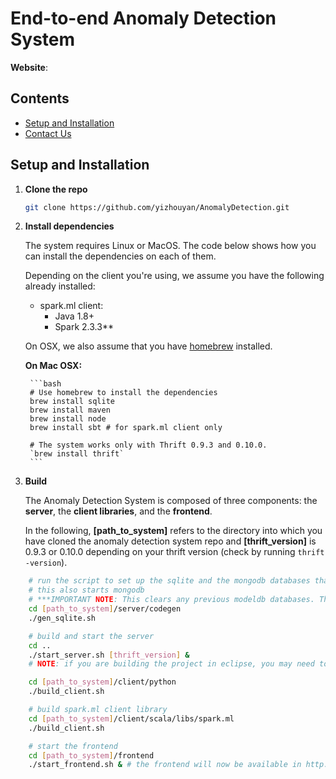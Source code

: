 # End-to-end Anomaly Detection System

**Website**: 

## Contents
- [Setup and Installation](#setup-and-installation)
- [Contact Us](#contact-us)

## Setup and Installation
1. **Clone the repo**
    ```bash
    git clone https://github.com/yizhouyan/AnomalyDetection.git
    ```

2. **Install dependencies**

    The system requires Linux or MacOS. The code below shows how you can install the dependencies on each of them. 
    
    Depending on the client you're using, we assume you have the following already installed:
    - spark.ml client:
        - Java 1.8+
        - Spark 2.3.3\*\*
            
    On OSX, we also assume that you have [homebrew](https://brew.sh/) installed.
        
     **On Mac OSX:**
       
        ```bash
        # Use homebrew to install the dependencies
        brew install sqlite
        brew install maven
        brew install node
        brew install sbt # for spark.ml client only
    
        # The system works only with Thrift 0.9.3 and 0.10.0. 
        `brew install thrift`
        ```
        
3. **Build**

    The Anomaly Detection System is composed of three components: the **server**, the **client libraries**, and the **frontend**.

    In the following, **[path_to_system]** refers to the directory into which you have cloned the anomaly detection system
     repo and **[thrift_version]** is 0.9.3 or 0.10.0 depending on your thrift version (check by running ```thrift -version```).

```bash
    # run the script to set up the sqlite and the mongodb databases that modeldb will use
    # this also starts mongodb
    # ***IMPORTANT NOTE: This clears any previous modeldb databases. This should only be done once.***
    cd [path_to_system]/server/codegen
    ./gen_sqlite.sh

    # build and start the server
    cd ..
    ./start_server.sh [thrift_version] &
    # NOTE: if you are building the project in eclipse, you may need to uncomment the pluginManagement tags in pom.xml located in the server directory

    cd [path_to_system]/client/python
    ./build_client.sh

    # build spark.ml client library
    cd [path_to_system]/client/scala/libs/spark.ml
    ./build_client.sh

    # start the frontend
    cd [path_to_system]/frontend
    ./start_frontend.sh & # the frontend will now be available in http://localhost:3000/
```

